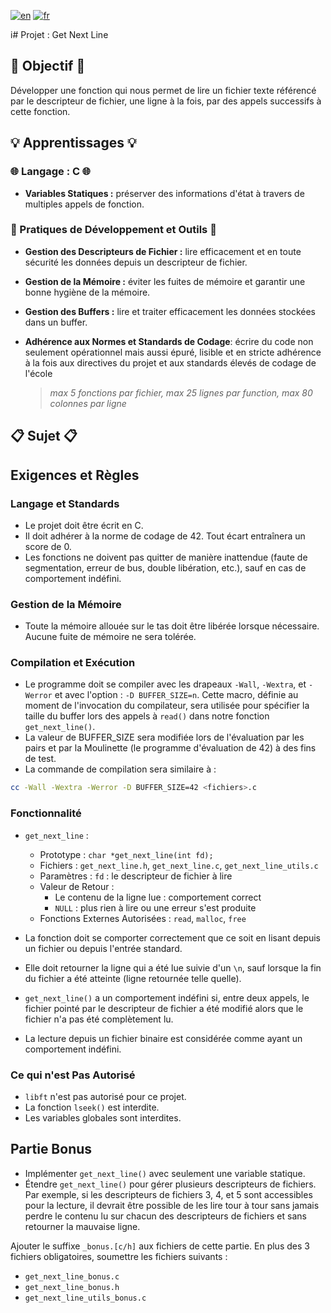 [![en](https://img.shields.io/badge/lang-en-purple.svg)](https://github.com/nfauconn/get_next_line/blob/master/README.md)
[![fr](https://img.shields.io/badge/lang-fr-pink.svg)](https://github.com/nfauconn/get_next_line/blob/master/README.fr.md)

i# Projet : Get Next Line

## 🏁 Objectif 🏁
Développer une fonction qui nous permet de lire un fichier texte référencé par le descripteur de fichier, une ligne à la fois, par des appels successifs à cette fonction.

## 💡 Apprentissages 💡

### 🌐 Langage : C 🌐

- **Variables Statiques :** préserver des informations d'état à travers de multiples appels de fonction.

### 🔧 Pratiques de Développement et Outils 🔧

- **Gestion des Descripteurs de Fichier :** lire efficacement et en toute sécurité les données depuis un descripteur de fichier.

- **Gestion de la Mémoire :** éviter les fuites de mémoire et garantir une bonne hygiène de la mémoire.

- **Gestion des Buffers :** lire et traiter efficacement les données stockées dans un buffer.

- **Adhérence aux Normes et Standards de Codage**: écrire du code non seulement opérationnel mais aussi épuré, lisible et en stricte adhérence à la fois aux directives du projet et aux standards élevés de codage de l'école
  > *max 5 fonctions par fichier, max 25 lignes par function, max 80 colonnes par ligne*

## 📋 Sujet 📋

## Exigences et Règles

### Langage et Standards
- Le projet doit être écrit en C.
- Il doit adhérer à la norme de codage de 42. Tout écart entraînera un score de 0.
- Les fonctions ne doivent pas quitter de manière inattendue (faute de segmentation, erreur de bus, double libération, etc.), sauf en cas de comportement indéfini.

### Gestion de la Mémoire
- Toute la mémoire allouée sur le tas doit être libérée lorsque nécessaire. Aucune fuite de mémoire ne sera tolérée.

### Compilation et Exécution
- Le programme doit se compiler avec les drapeaux `-Wall`, `-Wextra`, et `-Werror` et avec l'option : `-D BUFFER_SIZE=n`. Cette macro, définie au moment de l'invocation du compilateur, sera utilisée pour spécifier la taille du buffer lors des appels à `read()` dans notre fonction `get_next_line()`.
- La valeur de BUFFER_SIZE sera modifiée lors de l'évaluation par les pairs et par la Moulinette (le programme d'évaluation de 42) à des fins de test.
- La commande de compilation sera similaire à : 
```bash
cc -Wall -Wextra -Werror -D BUFFER_SIZE=42 <fichiers>.c
```

### Fonctionnalité
- `get_next_line` :
  - Prototype : `char *get_next_line(int fd);`
  - Fichiers : `get_next_line.h`, `get_next_line.c`, `get_next_line_utils.c`
  - Paramètres : `fd` : le descripteur de fichier à lire
  - Valeur de Retour : 
    - Le contenu de la ligne lue : comportement correct
    - `NULL` : plus rien à lire ou une erreur s'est produite
  - Fonctions Externes Autorisées : `read`, `malloc`, `free`

- La fonction doit se comporter correctement que ce soit en lisant depuis un fichier ou depuis l'entrée standard.
 
- Elle doit retourner la ligne qui a été lue suivie d'un `\n`, sauf lorsque la fin du fichier a été atteinte (ligne retournée telle quelle).

- `get_next_line()` a un comportement indéfini si, entre deux appels, le fichier pointé par le descripteur de fichier a été modifié alors que le fichier n'a pas été complètement lu.
- La lecture depuis un fichier binaire est considérée comme ayant un comportement indéfini.

### Ce qui n'est Pas Autorisé
- `libft` n'est pas autorisé pour ce projet.
- La fonction `lseek()` est interdite.
- Les variables globales sont interdites.

## Partie Bonus

- Implémenter `get_next_line()` avec seulement une variable statique.
- Étendre `get_next_line()` pour gérer plusieurs descripteurs de fichiers. Par exemple, si les descripteurs de fichiers 3, 4, et 5 sont accessibles pour la lecture, il devrait être possible de les lire tour à tour sans jamais perdre le contenu lu sur chacun des descripteurs de fichiers et sans retourner la mauvaise ligne.

Ajouter le suffixe `_bonus.[c/h]` aux fichiers de cette partie. En plus des 3 fichiers obligatoires, soumettre les fichiers suivants :
- `get_next_line_bonus.c`
- `get_next_line_bonus.h`
- `get_next_line_utils_bonus.c`
